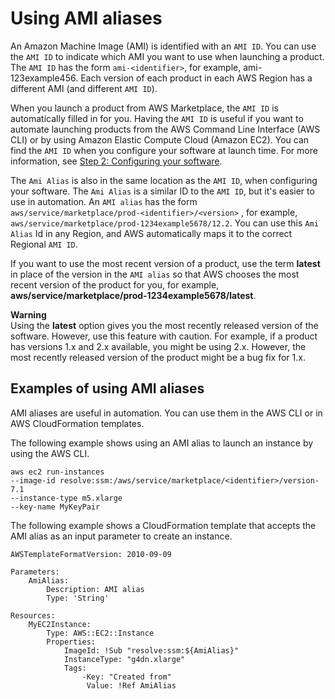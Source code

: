 # Using AMI aliases<a name="buyer-ami-aliases"></a>

An Amazon Machine Image \(AMI\) is identified with an `AMI ID`\. You can use the `AMI ID` to indicate which AMI you want to use when launching a product\. The `AMI ID` has the form `ami-<identifier>`, for example, ami\-123example456\. Each version of each product in each AWS Region has a different AMI \(and different `AMI ID`\)\.

When you launch a product from AWS Marketplace, the `AMI ID` is automatically filled in for you\. Having the `AMI ID` is useful if you want to automate launching products from the AWS Command Line Interface \(AWS CLI\) or by using Amazon Elastic Compute Cloud \(Amazon EC2\)\. You can find the `AMI ID` when you configure your software at launch time\. For more information, see [Step 2: Configuring your software](buyer-getting-started.md#step-2-configure-your-software)\. 

The `Ami Alias` is also in the same location as the `AMI ID`, when configuring your software\. The `Ami Alias` is a similar ID to the `AMI ID`, but it's easier to use in automation\. An `AMI alias` has the form `aws/service/marketplace/prod-<identifier>/<version>` , for example,` aws/service/marketplace/prod-1234example5678/12.2`\. You can use this `Ami Alias` Id in any Region, and AWS automatically maps it to the correct Regional `AMI ID`\. 

If you want to use the most recent version of a product, use the term **latest** in place of the version in the `AMI alias` so that AWS chooses the most recent version of the product for you, for example, **aws/service/marketplace/prod\-1234example5678/latest**\.

**Warning**  
Using the **latest** option gives you the most recently released version of the software\. However, use this feature with caution\. For example, if a product has versions 1\.x and 2\.x available, you might be using 2\.x\. However, the most recently released version of the product might be a bug fix for 1\.x\.

## Examples of using AMI aliases<a name="buyer-ami-alias-examples"></a>

AMI aliases are useful in automation\. You can use them in the AWS CLI or in AWS CloudFormation templates\.

The following example shows using an AMI alias to launch an instance by using the AWS CLI\.

```
aws ec2 run-instances
--image-id resolve:ssm:/aws/service/marketplace/<identifier>/version-7.1
--instance-type m5.xlarge
--key-name MyKeyPair
```

The following example shows a CloudFormation template that accepts the AMI alias as an input parameter to create an instance\.

```
AWSTemplateFormatVersion: 2010-09-09

Parameters:
    AmiAlias:
        Description: AMI alias
        Type: 'String'
        
Resources:
    MyEC2Instance:
        Type: AWS::EC2::Instance
        Properties:
            ImageId: !Sub "resolve:ssm:${AmiAlias}"
            InstanceType: "g4dn.xlarge"
            Tags:
                -Key: "Created from"
                 Value: !Ref AmiAlias
```